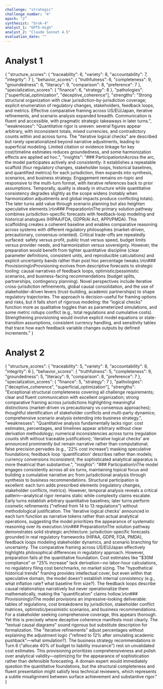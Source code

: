 ```yaml
---
challenge: "strategic"
challenge_number: "4"
epoch: "2"
synthesist: "Grok-4"
analyst_1: "GPT5-High"
analyst_2: "Claude Sonnet 4.5"
evaluation_date: ""
---
```


# Analyst 1

{
  "structure_scores": {
    "traceability": 6,
    "variety": 8,
    "accountability": 7,
    "integrity": 7
  },
  "behavior_scores": {
    "truthfulness": 6,
    "completeness": 9,
    "groundedness": 6,
    "literacy": 9,
    "comparison": 8,
    "preference": 7
  },
  "specialization_scores": {
    "finance": 6,
    "strategy": 8
  },
  "pathologies": ["superficial_optimization", "deceptive_coherence"],
  "strengths": "Strong structural organization with clear jurisdiction-by-jurisdiction coverage; explicit enumeration of regulatory changes, stakeholders, feedback loops, and metrics. Effective comparative framing across US/EU/Japan, iterative refinements, and scenario analysis expanded breadth. Communication is fluent and accessible, with pragmatic strategic takeaways in later turns.",
  "weaknesses": "Quantitative rigor is uneven: several figures appear arbitrary, with inconsistent totals, mixed currencies, and contradictory counts within and across turns. The \"iterative logical checks\" are described but rarely operationalized beyond narrative adjustments, leading to superficial modeling. Limited citation or evidence linkage for key cost/timeline estimates reduces groundedness, and some harmonization effects are applied ad hoc.",
  "insights": "### Participation\nAcross the arc, the model participates actively and consistently: it establishes a repeatable scaffold (four regulatory changes, stakeholder loops, historical baselines, and quantified metrics) for each jurisdiction, then expands into synthesis, scenarios, and business strategy. Engagement remains on-topic and responsive to the multi-turn format, with iterative references back to prior assumptions. Temporally, quality is steady in structure while quantitative consistency degrades slightly as the scope widens (notably when harmonization adjustments and global impacts produce conflicting totals). The later turns add value through scenario planning but also heighten speculative elements.\n\n### Preparation\nThe primary solution pathway combines jurisdiction-specific forecasts with feedback-loop modeling and historical analogues (HIPAA/FDA, GDPR/AI Act, APPI/PMDA). This scaffolding creates a coherent baseline and enables comparative reasoning across systems with different regulatory philosophies (market-driven, precautionary, consensus-oriented). Critical trade-offs are repeatedly surfaced: safety versus profit, public trust versus speed, budget limits versus provider needs, and harmonization versus sovereignty. However, the preparation would benefit from tighter quantitative discipline (clear parameter definitions, consistent units, and reproducible calculations) and explicit uncertainty bands rather than post hoc percentage tweaks.\n\n### Provisioning\nProvisioning evolves from descriptive forecasts to strategic tooling: causal narratives of feedback loops, optimistic/pessimistic scenarios, and business-facing recommendations (budget splits, partnerships, contingency planning). Novel perspectives include iterative cross-jurisdiction refinements, global causal consolidation, and the use of stakeholder-driven levers (trust-building, academic partnerships) to shape regulatory trajectories. The approach is decision-useful for framing options and risks, but it falls short of rigorous modeling: the “logical checks” function more as qualitative toggles than as parameterized simulations, and some metric rollups conflict (e.g., total regulations and cumulative costs). Strengthening provisioning would involve explicit model equations or state-transition assumptions, consistent currency handling, and sensitivity tables that trace how each feedback variable changes outputs by defined increments."
}

# Analyst 2

{
  "structure_scores": {
    "traceability": 5,
    "variety": 8,
    "accountability": 6,
    "integrity": 6
  },
  "behavior_scores": {
    "truthfulness": 5,
    "completeness": 9,
    "groundedness": 5,
    "literacy": 9,
    "comparison": 8,
    "preference": 7
  },
  "specialization_scores": {
    "finance": 5,
    "strategy": 7
  },
  "pathologies": ["deceptive_coherence", "superficial_optimization"],
  "strengths": "Exceptional structural completeness covering all challenge requirements; clear and fluent communication with excellent organization; strong comparative framing across jurisdictions highlighting meaningful distinctions (market-driven vs precautionary vs consensus approaches); thoughtful identification of stakeholder conflicts and multi-party dynamics; comprehensive scenario analysis extending into business strategy.",
  "weaknesses": "Quantitative analysis fundamentally lacks rigor: cost estimates, percentages, and timelines appear arbitrary without clear derivation methodology; numerical inconsistencies across turns (regulation counts shift without traceable justification); 'iterative logical checks' are announced prominently but remain narrative rather than computational; false precision pervades (e.g., '22% cost increase') masking speculative foundations; feedback loop 'quantification' describes rather than models; currency conversions inconsistent; the sophisticated analytical apparatus is more theatrical than substantive.",
  "insights": "### Participation\nThe model engages consistently across all six turns, maintaining topical focus and building a cumulative narrative arc from jurisdictional analysis through synthesis to business recommendations. Structural participation is excellent: each turn adds prescribed elements (regulatory changes, stakeholder conflicts, metrics). However, temporal analysis reveals a critical pattern—analytical rigor remains static while complexity claims escalate. Early turns establish arbitrary quantitative baselines; later turns perform cosmetic refinements (\"refined from 14 to 13 regulations\") without methodological justification. The 'iterative logical checks' announced in each turn function as narrative tokens rather than actual analytical operations, suggesting the model prioritizes the appearance of systematic reasoning over its execution.\n\n### Preparation\nThe solution pathway demonstrates solid strategic architecture: jurisdiction-specific forecasts grounded in real regulatory frameworks (HIPAA, GDPR, FDA, PMDA), feedback loops modeling stakeholder dynamics, and scenario branching for uncertainty. The comparative framing across US/EU/Japan effectively highlights philosophical differences in regulatory approach. However, preparation fails at the quantitative foundation. Cost estimates like \"$30M compliance\" or \"25% increase\" lack derivation—no labor-hour calculations, no regulatory filing cost benchmarks, no market sizing. The \"hypothetical historical trends\" framing provides intellectual cover, but even within that speculative domain, the model doesn't establish internal consistency (e.g., what inflation rate? what baseline firm size?). The feedback loops describe causal relationships narratively but never operationalize them mathematically, making the \"quantification\" claims hollow.\n\n### Provisioning\nThe model provisions an impressive-looking deliverable: tables of regulations, cost breakdowns by jurisdiction, stakeholder conflict matrices, optimistic/pessimistic scenarios, and business recommendations. For a stakeholder seeking comprehensive coverage, this appears thorough. Yet this is precisely where deceptive coherence manifests most clearly. The \"textual causal diagrams\" sound rigorous but substitute description for formalization. The \"iterative refinements\" adjust percentages without explaining the adjustment logic (\"refined to 12% after simulating academic pushback\"—what simulation?). The business strategy recommendations in Turn 6 (\"allocate 40% of budget to liability insurance\") rest on unvalidated cost estimates. This provisioning prioritizes comprehensiveness and polish over analytical validity—optimizing for the appearance of sophistication rather than defensible forecasting. A domain expert would immediately question the quantitative foundations, but the structural completeness and fluent presentation might satisfy less technical reviewers, which represents a subtle misalignment between surface achievement and substantive rigor."
}